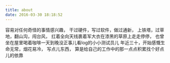 ```yaml
---
title: about
date: 2016-03-30 18:18:52
---
```



容易对任何奇怪的事情感兴趣，
干过硬件，写过软件，做过通新，
上铁塔，过草地，翻山沟，闯台风，
扛着全向天线裹着军大衣在漆黑的草原上走走停停，
也曾坐在屋里喝着咖啡一天到晚没正事儿看log的小小测试员儿
年近三十，开始感慨生命无常，烟花易冷，
写点儿东西，
算是给自己的工作中的那一点点积累找个好点儿的依靠